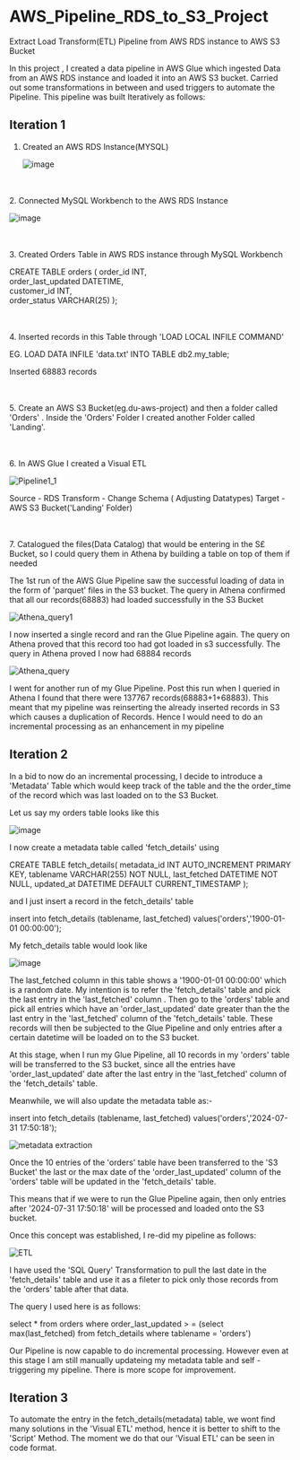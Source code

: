 # AWS_Pipeline_RDS_to_S3_Project
Extract Load Transform(ETL) Pipeline from AWS RDS instance to AWS S3 Bucket

In this project , I created a data pipeline in AWS Glue which ingested Data from an AWS RDS instance and loaded it into an AWS S3 bucket. Carried out some transformations in between and used triggers to automate the Pipeline. This pipeline was built Iteratively as follows:

## Iteration 1

1. Created an AWS RDS Instance(MYSQL)

   ![image](https://github.com/user-attachments/assets/929f9efe-6bcd-4de3-8591-9d297d63e36e)



\
\
2. Connected MySQL Workbench to the AWS RDS Instance

![image](https://github.com/user-attachments/assets/7a9f9e45-8705-451f-aedd-6a34032bda6a)


\
\
3. Created Orders Table in AWS RDS instance through MySQL Workbench



   CREATE TABLE orders (
    order_id INT,              
    order_last_updated DATETIME,          
    customer_id INT,               
    order_status VARCHAR(25)
);

\
\
4. Inserted records in this Table through 'LOAD LOCAL INFILE COMMAND'


   EG. LOAD DATA INFILE 'data.txt' INTO TABLE db2.my_table;

   Inserted 68883 records

\
\
5. Create an AWS S3 Bucket(eg.du-aws-project) and then a folder called 'Orders' . Inside the 'Orders' Folder I created another Folder called 'Landing'.

\
\
6. In AWS Glue I created a Visual ETL

![Pipeline1_1](https://github.com/user-attachments/assets/5706ba2e-a273-49cd-bcf0-05a0e9f0e7a0)

Source - RDS
Transform - Change Schema ( Adjusting Datatypes)
Target - AWS S3 Bucket('Landing' Folder) 

\
\
7. Catalogued the files(Data Catalog) that would be entering in the S£ Bucket, so I could query them in Athena by building a table on top of them if needed 

The 1st run of the AWS Glue Pipeline saw the successful loading of data in the form of 'parquet' files in the S3 bucket. The query in Athena confirmed that all our records(68883) had loaded successfully in the S3 Bucket

![Athena_query1](https://github.com/user-attachments/assets/48e23d0d-73e9-4a0f-9c5a-efdee255eecc)


I now inserted a single record and ran the Glue Pipeline again. The query on Athena proved that this record too had got loaded in s3 successfully. The query in Athena proved I now had 68884 records

![Athena_query](https://github.com/user-attachments/assets/b2e5a8aa-1ffb-4790-9e36-f3601ef3d5d7)


I went for another run of my Glue Pipeline. Post this run when I queried in Athena I found that there were 137767 records(68883+1+68883). This meant that my pipeline was reinserting the already inserted records in S3 which causes a duplication of Records. Hence I would need to do an incremental processing as an enhancement in my pipeline



## Iteration 2

In a bid to now do an incremental processing, I decide to introduce a 'Metadata' Table which would keep track of the table and the the order_time of the record which was last loaded on to the S3 Bucket.

Let us say my orders table looks like this 

![image](https://github.com/user-attachments/assets/2a66369f-1c1d-456c-a247-ec54d74254a8)

I now create a metadata table called 'fetch_details' using

CREATE TABLE fetch_details(
metadata_id INT AUTO_INCREMENT PRIMARY KEY,
tablename VARCHAR(255) NOT NULL,
last_fetched DATETIME NOT NULL,
updated_at DATETIME DEFAULT CURRENT_TIMESTAMP
);

and I just insert a record in the fetch_details' table 

insert into fetch_details (tablename, last_fetched) values('orders','1900-01-01 00:00:00');

My fetch_details table would look like

![image](https://github.com/user-attachments/assets/17e6a18d-eec1-4555-9e3b-41eb5db23b28)

The last_fetched column in this table shows a '1900-01-01 00:00:00' which is a random date. My intention is to refer the 'fetch_details' table and pick the last entry in the 'last_fetched' column . Then go to the 'orders' table and pick all entries which have an 'order_last_updated' date greater than the the last entry in the 'last_fetched' column of the 'fetch_details' table. These records will then be subjected to the Glue Pipeline and only entries after a certain datetime will be loaded on to the S3 bucket. 

At this stage, when I run my Glue Pipeline, all 10 records in my 'orders' table will be transferred to the S3 bucket, since all the entries have 'order_last_updated' date after the last entry in the 'last_fetched' column of the 'fetch_details' table.

Meanwhile, we will also update the metadata table as:- 

insert into fetch_details (tablename, last_fetched) values('orders','2024-07-31 17:50:18');


![metadata extraction](https://github.com/user-attachments/assets/54a6c811-c9da-4e11-ac6a-1194e3b58e51)

Once the 10 entries of the 'orders' table have been transferred to the 'S3 Bucket' the last or the max date of the 'order_last_updated' column of the 'orders' table will be updated in the 'fetch_details' table.

This means that if we were to run the Glue Pipeline again, then only entries after '2024-07-31 17:50:18' will be processed and loaded onto the S3 bucket.

Once this concept was established, I re-did my pipeline as follows:

![ETL](https://github.com/user-attachments/assets/0032316d-804e-4106-9198-f0e23269aaf2)

I have used the 'SQL Query' Transformation to pull the last date in the 'fetch_details' table and use it as a fileter to pick only those records from the 'orders' table after that data.

The query I used here is as follows:

select * from orders where order_last_updated > = (select max(last_fetched) from fetch_details where tablename = 'orders')

Our Pipeline is now capable to do incremental processing. However even at this stage I am still manually updateing my metadata table and self - triggering my pipeline. There is more scope for improvement.

## Iteration 3

To automate the entry in the fetch_details(metadata) table, we wont find many solutions in the 'Visual ETL' method, hence it is better to shift to the 'Script' Method. The moment we do that our 'Visual ETL' can be seen in code format.









